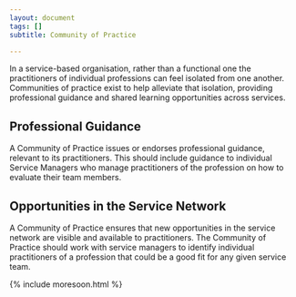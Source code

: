 ```yaml
---
layout: document
tags: []
subtitle: Community of Practice

---
```

In a service-based organisation, rather than a functional one the practitioners of individual professions can feel isolated from one another. Communities of practice exist to help alleviate that isolation, providing professional guidance and shared learning opportunities across services.

## Professional Guidance

A Community of Practice issues or endorses professional guidance, relevant to its practitioners. This should include guidance to individual Service Managers who manage practitioners of the profession on how to evaluate their team members.

## Opportunities in the Service Network

A Community of Practice ensures that new opportunities in the service network are visible and available to practitioners. The Community of Practice should work with service managers to identify individual practitioners of a profession that could be a good fit for any given service team.

{% include moresoon.html %}